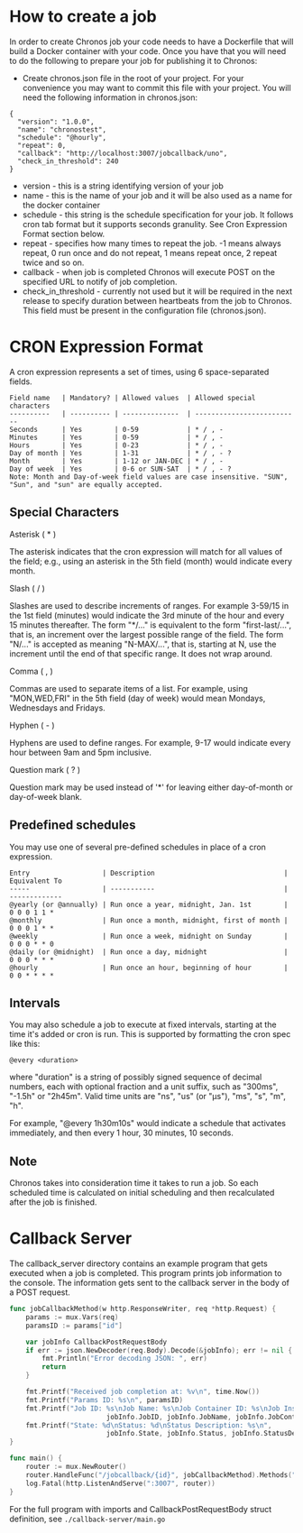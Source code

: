 # How to create a job
In order to create Chronos job your code needs to have a Dockerfile that will
build a Docker container with your code.  Once you have that you will need to do
the following to prepare your job for publishing it to Chronos:
* Create chronos.json file in the root of your project.  For your convenience
you may want to commit this file with your project.  You will need the following
information in chronos.json:

```
{
  "version": "1.0.0",
  "name": "chronostest",
  "schedule": "@hourly",
  "repeat": 0,
  "callback": "http://localhost:3007/jobcallback/uno",
  "check_in_threshold": 240
}
```

* version - this is a string identifying version of your job
* name - this is the name of your job and it will be also used as a name for the docker container
* schedule - this string is the schedule specification for your job.  It follows cron tab
format but it supports seconds granulity.  See Cron Expression Format section below.
* repeat - specifies how many times to repeat the job.  -1 means always repeat, 0 run once and do not repeat, 1 means repeat once, 2 repeat twice and so on.
* callback - when job is completed Chronos will execute POST on the specified URL to notify of job completion.
* check_in_threshold - currently not used but it will be required in the next release to specify duration between heartbeats from the job to Chronos.  This field must be present in the configuration file (chronos.json).

# CRON Expression Format
A cron expression represents a set of times, using 6 space-separated fields.
```
Field name   | Mandatory? | Allowed values  | Allowed special characters
----------   | ---------- | --------------  | --------------------------
Seconds      | Yes        | 0-59            | * / , -
Minutes      | Yes        | 0-59            | * / , -
Hours        | Yes        | 0-23            | * / , -
Day of month | Yes        | 1-31            | * / , - ?
Month        | Yes        | 1-12 or JAN-DEC | * / , -
Day of week  | Yes        | 0-6 or SUN-SAT  | * / , - ?
Note: Month and Day-of-week field values are case insensitive. "SUN", "Sun", and "sun" are equally accepted.
```
## Special Characters
Asterisk ( * )

The asterisk indicates that the cron expression will match for all values of the field; e.g., using an asterisk in the 5th field (month) would indicate every month.

Slash ( / )

Slashes are used to describe increments of ranges. For example 3-59/15 in the 1st field (minutes) would indicate the 3rd minute of the hour and every 15 minutes thereafter. The form "*\/..." is equivalent to the form "first-last/...", that is, an increment over the largest possible range of the field. The form "N/..." is accepted as meaning "N-MAX/...", that is, starting at N, use the increment until the end of that specific range. It does not wrap around.

Comma ( , )

Commas are used to separate items of a list. For example, using "MON,WED,FRI" in the 5th field (day of week) would mean Mondays, Wednesdays and Fridays.

Hyphen ( - )

Hyphens are used to define ranges. For example, 9-17 would indicate every hour between 9am and 5pm inclusive.

Question mark ( ? )

Question mark may be used instead of '*' for leaving either day-of-month or day-of-week blank.

## Predefined schedules
You may use one of several pre-defined schedules in place of a cron expression.
```
Entry                  | Description                                | Equivalent To
-----                  | -----------                                | -------------
@yearly (or @annually) | Run once a year, midnight, Jan. 1st        | 0 0 0 1 1 *
@monthly               | Run once a month, midnight, first of month | 0 0 0 1 * *
@weekly                | Run once a week, midnight on Sunday        | 0 0 0 * * 0
@daily (or @midnight)  | Run once a day, midnight                   | 0 0 0 * * *
@hourly                | Run once an hour, beginning of hour        | 0 0 * * * *
```
## Intervals
You may also schedule a job to execute at fixed intervals, starting at the time it's added or cron is run. This is supported by formatting the cron spec like this:
```
@every <duration>
```
where "duration" is a string of possibly signed sequence of decimal numbers, each with optional fraction and a unit suffix, such as "300ms", "-1.5h" or "2h45m". Valid time units are "ns", "us" (or "µs"), "ms", "s", "m", "h".

For example, "@every 1h30m10s" would indicate a schedule that activates immediately, and then every 1 hour, 30 minutes, 10 seconds.

## Note
Chronos takes into consideration time it takes to run a job.  So each scheduled time
is calculated on initial scheduling and then recalculated after the job is finished.

# Callback Server 
The callback_server directory contains an example program that gets executed when a job is completed. This program prints job information to the console. The information gets sent to the callback server in the body of a POST request. 

```go
func jobCallbackMethod(w http.ResponseWriter, req *http.Request) {
	params := mux.Vars(req)
	paramsID := params["id"]

	var jobInfo CallbackPostRequestBody
	if err := json.NewDecoder(req.Body).Decode(&jobInfo); err != nil {
		fmt.Println("Error decoding JSON: ", err)
		return
	}

	fmt.Printf("Received job completion at: %v\n", time.Now())
	fmt.Printf("Params ID: %s\n", paramsID)
	fmt.Printf("Job ID: %s\nJob Name: %s\nJob Container ID: %s\nJob Instance ID: %s\n",
						jobInfo.JobID, jobInfo.JobName, jobInfo.JobContainerID, jobInfo.JobInstanceID)
	fmt.Printf("State: %d\nStatus: %d\nStatus Description: %s\n",
						jobInfo.State, jobInfo.Status, jobInfo.StatusDescription)
}

func main() {
	router := mux.NewRouter()
	router.HandleFunc("/jobcallback/{id}", jobCallbackMethod).Methods("POST")
	log.Fatal(http.ListenAndServe(":3007", router))
}
```
For the full program with imports and CallbackPostRequestBody struct definition, see `./callback-server/main.go`
